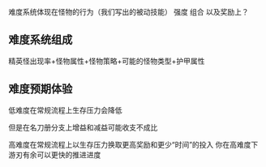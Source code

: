 难度系统体现在怪物的行为（我们写出的被动技能） 强度 组合 以及奖励上？

## 难度系统组成

精英怪出现率+怪物属性+怪物策略+可能的怪物类型+护甲属性


## 难度预期体验

低难度在常规流程上生存压力会降低

但是在名刀册分支上增益和减益可能收支不成比

高难度在常规流程上以生存压力换取更高奖励和更少“时间”的投入
你在高难度下游刃有余可以更快的推进进度


